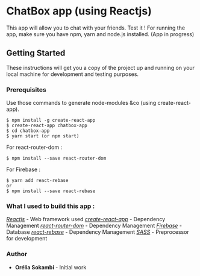 # ChatBox app (using Reactjs) 

This app will allow you to chat with your friends. Test it !
For running the app, make sure you have npm, yarn and node.js installed.
(App in progress)

## Getting Started
These instructions will get you a copy of the project up and running on your local machine for development and testing purposes.

### Prerequisites

Use those commands to generate node-modules &co (using create-react-app).
```
$ npm install -g create-react-app
$ create-react-app chatbox-app
$ cd chatbox-app
$ yarn start (or npm start)
```

For react-router-dom :
```
$ npm install --save react-router-dom
```

For Firebase :
```
$ yarn add react-rebase
or
$ npm install --save react-rebase
```

### What I used to build this app :
*[Reactjs](https://reactjs.org/)* - Web framework used
*[create-react-app](https://github.com/facebookincubator/create-react-app)* - Dependency Management
*[react-router-dom](https://www.npmjs.com/package/react-router-dom)* - Dependency Management
*[Firebase](https://firebase.google.com/)* - Database
*[react-rebase](https://www.npmjs.com/package/react-rebase)* - Dependency Management
*[SASS](http://sass-lang.com/)* - Preprocessor for development


### Author
* **Orélia Sokambi** - Initial work